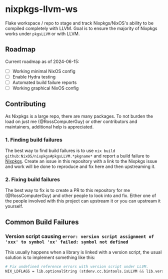 # nixpkgs-llvm-ws

Flake workspace / repo to stage and track Nixpkgs/NixOS's ability to be compiled completely with LLVM.
Goal is to ensure the majority of Nixpkgs works under `pkgsLLVM` or with LLVM.

## Roadmap

Current roadmap as of 2024-06-15:

- [ ] Working minimal NixOS config
- [ ] Enable Hydra testing
- [ ] Automated build failure reports
- [ ] Working graphical NixOS config

## Contributing

As Nixpkgs is a large repo, there are many packages. To not burden the load on just me (@RossComputerGuy)
or other contributors and maintainers, additional help is appreciated.

### 1. Finding build failures

The best way to find build failures is to use `nix build github:NixOS/nixpkgs#pkgsLLVM.*pkgname*` and
report a build failure to [Nixpkgs](https://github.com/NixOS/nixpkgs). Create an issue in this repository
with a link to the Nixpkgs issue and work will be done to reproduce and fix here and then upstreaming it.

### 2. Fixing build failures

The best way to fix is to create a PR to this repository for me (@RossComputerGuy) and other people to
look into and fix. Either one of the people involved with this project can upstream it or you can upstream it
yourself.

## Common Build Failures

### Version script causing `error: version script assignment of 'xxx' to symbol 'xx' failed: symbol not defined`

This usually happens when a library is linked with a version script, the usual solution is to implement something
like this:

```nix
# Fix undefined reference errors with version script under LLVM.
NIX_LDFLAGS = lib.optionalString (stdenv.cc.bintools.isLLVM && lib.versionAtLeast stdenv.cc.bintools.version "17") "--undefined-version";
```
